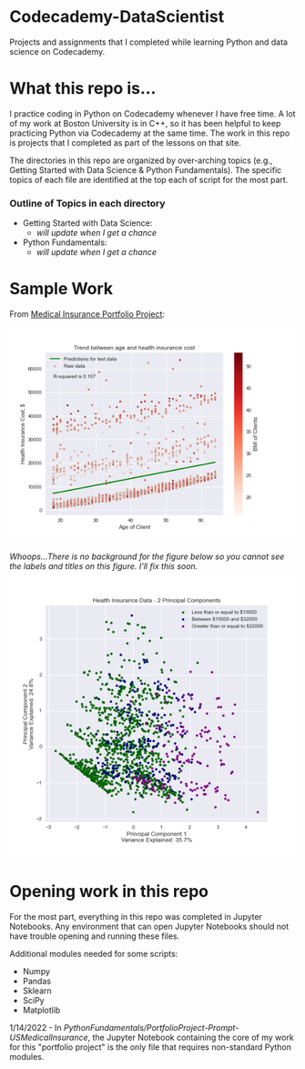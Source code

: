 # Codecademy-DataScientist
 Projects and assignments that I completed while learning Python and data science on Codecademy.

# What this repo is...

I practice coding in Python on Codecademy whenever I have free time. A lot of my work at Boston University is in C++, so it has been helpful to keep practicing Python via Codecademy at the same time. The work in this repo is projects that I completed as part of the lessons on that site.

The directories in this repo are organized by over-arching topics (e.g., Getting Started with Data Science & Python Fundamentals). The specific topics of each file are identified at the top each of script for the most part.

### Outline of Topics in each directory
* Getting Started with Data Science:
  * *will update when I get a chance*
* Python Fundamentals:
  * *will update when I get a chance*

# Sample Work

From [Medical Insurance Portfolio Project](https://github.com/pdvnny/Codecademy-DataScientist/tree/master/PythonFundamentals/PortfolioProject-Prompt-USMedicalInsurance):

![Age vs Insurance Cost Analysis](https://github.com/pdvnny/Codecademy-DataScientist/blob/master/PythonFundamentals/PortfolioProject-Prompt-USMedicalInsurance/AgeCost_BMI_Correlation.png)

*Whoops...There is no background for the figure below so you cannot see the labels and titles on this figure. I'll fix this soon.*  
![PCA Dimensionality Reduction of Health Insurance Data](https://github.com/pdvnny/Codecademy-DataScientist/blob/master/PythonFundamentals/PortfolioProject-Prompt-USMedicalInsurance/PCAonHealthInsuranceData.png)

# Opening work in this repo

For the most part, everything in this repo was completed in Jupyter Notebooks. Any environment that can open Jupyter Notebooks should not have trouble opening and running these files.

Additional modules needed for some scripts:
* Numpy
* Pandas
* Sklearn
* SciPy
* Matplotlib

1/14/2022 - In *PythonFundamentals/PortfolioProject-Prompt-USMedicalInsurance*, the Jupyter Notebook containing the core of my work for this "portfolio project" is the only file that requires non-standard Python modules.
